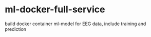 # ml-docker-full-service
build docker container ml-model for EEG data, include training and prediction
